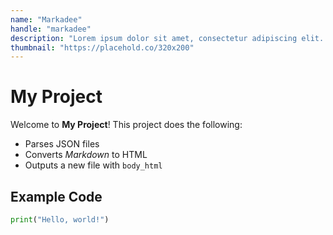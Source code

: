 ```yaml
---
name: "Markadee"
handle: "markadee"
description: "Lorem ipsum dolor sit amet, consectetur adipiscing elit. Suspendisse bibendum neque eget elit ullamcorper, eu consectetur augue facilisis. Nunc pellentesque lectus ac elit faucibus eleifend. Donec ac risus at orci mollis blandit. Aenean rhoncus facilisis neque, posuere viverra sapien scelerisque sit amet. Nullam eu laoreet dolor, id egestas massa."
thumbnail: "https://placehold.co/320x200"
---
```


# My Project

Welcome to **My Project**! This project does the following:

- Parses JSON files  
- Converts *Markdown* to HTML  
- Outputs a new file with `body_html`

## Example Code

```python
print("Hello, world!")
